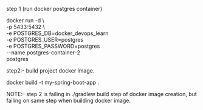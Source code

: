 step 1 (run docker postgres container)
  
  docker run -d \       
    -p 5433:5432 \               
    -e POSTGRES_DB=docker_devops_learn \
    -e POSTGRES_USER=postgres \
    -e POSTGRES_PASSWORD=postgres \
    --name postgres-container-2 \
    postgres


step2:- build project docker image.
  
  docker build -t my-spring-boot-app .


NOTE:- step 2 is failing in ./gradlew build    step of docker image creation, but failing on same step when building docker image.
